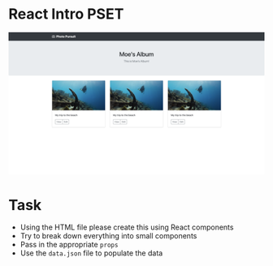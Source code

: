 # React Intro PSET

![prev](pset-prev.png)


# Task

- Using the HTML file please create this using React components
- Try to break down everything into small components
- Pass in the appropriate `props`
- Use the `data.json` file to populate the data

